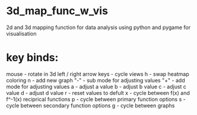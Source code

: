 # 3d_map_func_w_vis
 2d and 3d mapping function for data analysis using python and pygame for visualisation

# key binds:
mouse - rotate in 3d
left / right arrow keys - cycle views
h - swap heatmap coloring
n - add new graph
"-" - sub mode for adjusting values
"+" - add mode for adjusting values
a - adjust a value
b - adjust b value
c - adjust c value
d - adjust d value
r - reset values to defult
x - cycle between f(x) and f^-1(x) reciprical functions
p - cycle between primary function options
s - cycle between secondary function options
g - cycle between graphs